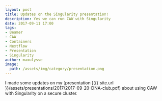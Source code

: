```yaml
---
layout: post
title: Updates on the Singularity presentation!
description: Yes we can run CAW with Singularity
date: 2017-09-11 17:00
tags:
- Beamer
- CAW
- Containers
- Nextflow
- Presentation
- Singularity
author: maxulysse
image:
  path: /assets/img/category/presentation.png
---
```


I made some updates on my [presentation <i class="fa fa-file-pdf" aria-hidden="true"></i>]({{ site.url }}/assets/presentations/2017/2017-09-20-DNA-club.pdf) about using CAW with Singularity on a secure cluster.
